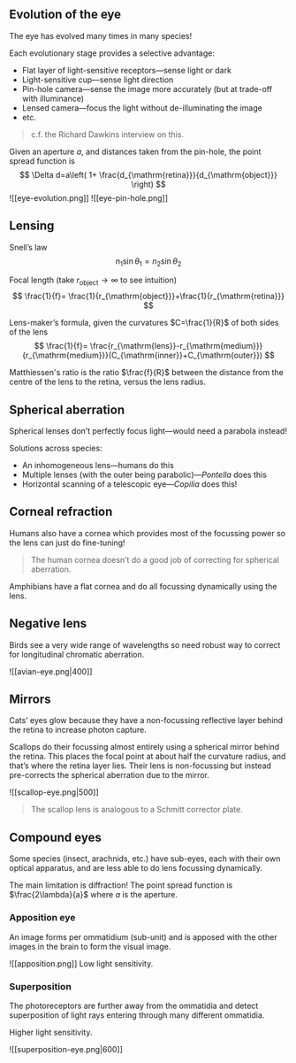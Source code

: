 
## Evolution of the eye

The eye has evolved many times in many species!

Each evolutionary stage provides a selective advantage:
- Flat layer of light-sensitive receptors—sense light or dark
- Light-sensitive cup—sense light direction
- Pin-hole camera—sense the image more accurately (but at trade-off with illuminance)
- Lensed camera—focus the light without de-illuminating the image
- etc.

>c.f. the Richard Dawkins interview on this.

Given an aperture $a,$ and distances taken from the pin-hole, the point spread function is
$$
\Delta d=a\left( 1+ \frac{d_{\mathrm{retina}}}{d_{\mathrm{object}}} \right)
$$
![[eye-evolution.png]]
![[eye-pin-hole.png]]

## Lensing
Snell’s law
$$
n_{1}\sin\theta_{1}=n_{2}\sin\theta_{2}
$$

Focal length (take $r_{\mathrm{object}}\to \infty$ to see intuition)
$$
\frac{1}{f}= \frac{1}{r_{\mathrm{object}}}+\frac{1}{r_{\mathrm{retina}}}
$$

Lens-maker’s formula, given the curvatures $C=\frac{1}{R}$ of both sides of the lens
$$
\frac{1}{f}= \frac{r_{\mathrm{lens}}-r_{\mathrm{medium}}}{r_{\mathrm{medium}}}(C_{\mathrm{inner}}+C_{\mathrm{outer}})
$$

Matthiessen's ratio is the ratio $\frac{f}{R}$ between the distance from the centre of the lens to the retina, versus the lens radius.

## Spherical aberration

Spherical lenses don’t perfectly focus light—would need a parabola instead!

Solutions across species:
- An inhomogeneous lens—humans do this
- Multiple lenses (with the outer being parabolic)—*Pontella* does this
- Horizontal scanning of a telescopic eye—*Copilia* does this!


## Corneal refraction

Humans also have a cornea which provides most of the focussing power so the lens can just do fine-tuning!

>The human cornea doesn’t do a good job of correcting for spherical aberration.

Amphibians have a flat cornea and do all focussing dynamically using the lens.


## Negative lens

Birds see a very wide range of wavelengths so need robust way to correct for longitudinal chromatic aberration. 

![[avian-eye.png|400]]

## Mirrors

Cats’ eyes glow because they have a non-focussing reflective layer behind the retina to increase photon capture.

Scallops do their focussing almost entirely using a spherical mirror behind the retina. This places the focal point at about half the curvature radius, and that’s where the retina layer lies. Their lens is non-focussing but instead pre-corrects the spherical aberration due to the mirror.

![[scallop-eye.png|500]]
>The scallop lens is analogous to a Schmitt corrector plate.

## Compound eyes

Some species (insect, arachnids, etc.) have sub-eyes, each with their own optical apparatus, and are less able to do lens focussing dynamically.

The main limitation is diffraction! The point spread function is $\frac{2\lambda}{a}$ where $a$ is the aperture.

### Apposition eye
An image forms per ommatidium (sub-unit) and is apposed with the other images in the brain to form the visual image.

![[apposition.png]]
Low light sensitivity.
### Superposition
The photoreceptors are further away from the ommatidia and detect superposition of light rays entering through many different ommatidia.

Higher light sensitivity.

![[superposition-eye.png|600]]
